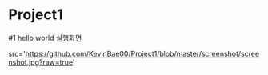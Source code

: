 # Project1

#1 hello world 실행화면

src='https://github.com/KevinBae00/Project1/blob/master/screenshot/screenshot.jpg?raw=true'
